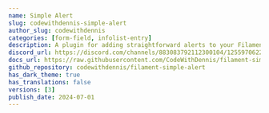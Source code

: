 ```yaml
---
name: Simple Alert
slug: codewithdennis-simple-alert
author_slug: codewithdennis
categories: [form-field, infolist-entry]
description: A plugin for adding straightforward alerts to your Filament pages.
discord_url: https://discord.com/channels/883083792112300104/1255970622652153867
docs_url: https://raw.githubusercontent.com/CodeWithDennis/filament-simple-alert/4.x/README.md
github_repository: codewithdennis/filament-simple-alert
has_dark_theme: true
has_translations: false
versions: [3]
publish_date: 2024-07-01
---
```

